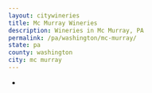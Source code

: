 ```yaml
---
layout: citywineries
title: Mc Murray Wineries
description: Wineries in Mc Murray, PA
permalink: /pa/washington/mc-murray/
state: pa
county: washington
city: mc murray
---
```

-
